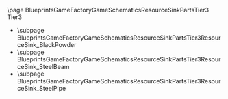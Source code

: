 \page BlueprintsGameFactoryGameSchematicsResourceSinkPartsTier3 Tier3
- \subpage BlueprintsGameFactoryGameSchematicsResourceSinkPartsTier3ResourceSink_BlackPowder
- \subpage BlueprintsGameFactoryGameSchematicsResourceSinkPartsTier3ResourceSink_SteelBeam
- \subpage BlueprintsGameFactoryGameSchematicsResourceSinkPartsTier3ResourceSink_SteelPipe
